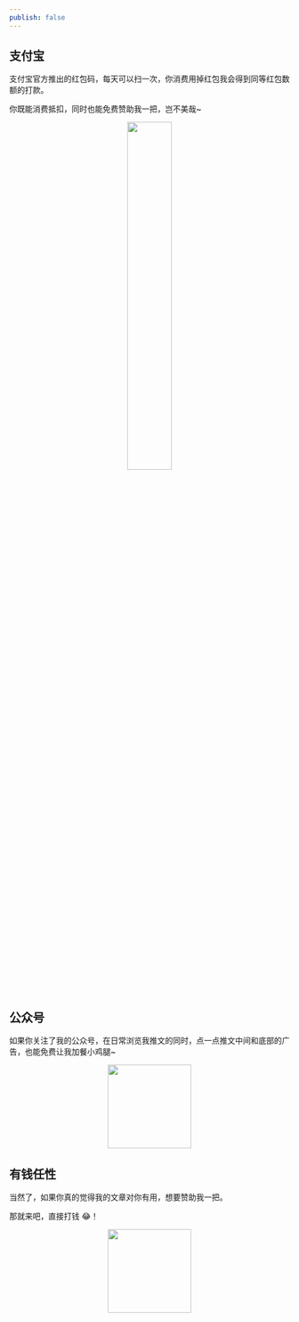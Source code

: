 ```yaml
---
publish: false
---
```


## 支付宝

支付宝官方推出的红包码，每天可以扫一次，你消费用掉红包我会得到同等红包数额的打款。

你既能消费抵扣，同时也能免费赞助我一把，岂不美哉~

<center>

<img src="/award/aliRed.jpg" width=40% />

</center>

## 公众号

如果你关注了我的公众号，在日常浏览我推文的同时，点一点推文中间和底部的广告，也能免费让我加餐小鸡腿~

<center>
<img src="/contact/wechatpublic.jpg" width="150" />
</center>

## 有钱任性

当然了，如果你真的觉得我的文章对你有用，想要赞助我一把。

那就来吧，直接打钱 😂！

<center>
<img src="/award/donate.jpg" width="150" />
</center>